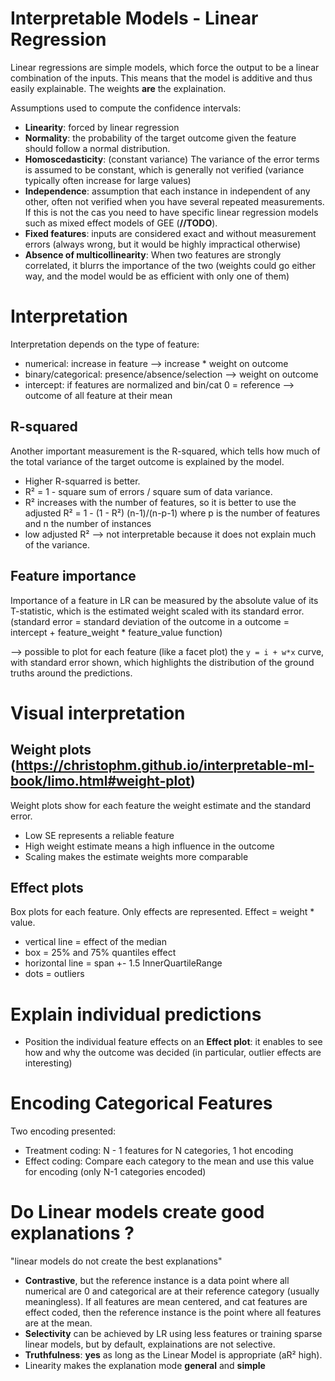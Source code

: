 
# Interpretable Models - Linear Regression
Linear regressions are simple models, which force the output to be a linear combination of the inputs. This means that the model is additive and thus easily explainable. The weights **are** the explaination.

Assumptions used to compute the confidence intervals:
- **Linearity**: forced by linear regression
- **Normality**: the probability of the target outcome given the feature should follow a normal distribution.
- **Homoscedasticity**: (constant variance) The variance of the error terms is assumed to be constant, which is generally not verified (variance typically often increase for large values)
- **Independence**: assumption that each instance in independent of any other, often not verified when you have several repeated measurements. If this is not the cas you need to have specific linear regression models such as mixed effect models of GEE (**//TODO**).
- **Fixed features**: inputs are considered exact and without measurement errors (always wrong, but it would be highly impractical otherwise)
- **Absence of multicollinearity**: When two features are strongly correlated, it blurrs the importance of the two (weights could go either way, and the model would be as efficient with only one of them)

# Interpretation
Interpretation depends on the type of feature:
- numerical: increase in feature --> increase * weight on outcome
- binary/categorical: presence/absence/selection --> weight on outcome
- intercept: if features are normalized and bin/cat 0 = reference --> outcome of all feature at their mean

## R-squared
Another important measurement is the R-squared, which tells how much of the total variance of the target outcome is explained by the model. 
- Higher R-squarred is better. 
- R² = 1 - square sum of errors / square sum of data variance.
- R² increases with the number of features, so it is better to use the adjusted R² = 1 - (1 - R²) (n-1)/(n-p-1) where p is the number of features and n the number of instances
- low adjusted R² --> not interpretable because it does not explain much of the variance.

## Feature importance
Importance of a feature in LR can be measured by the absolute value of its T-statistic, which is the estimated weight scaled with its standard error. (standard error = standard deviation of the outcome in a outcome = intercept + feature_weight * feature_value function)

--> possible to plot for each feature (like a facet plot) the `y = i + w*x` curve, with standard error shown, which highlights the distribution of the ground truths around the predictions.

# Visual interpretation
## Weight plots (https://christophm.github.io/interpretable-ml-book/limo.html#weight-plot)
Weight plots show for each feature the weight estimate and the standard error.
- Low SE represents a reliable feature
- High weight estimate means a high influence in the outcome
- Scaling makes the estimate weights more comparable

## Effect plots
Box plots for each feature. Only effects are represented. Effect = weight * value.
- vertical line = effect of the median
- box = 25% and 75% quantiles effect
- horizontal line = span +- 1.5 InnerQuartileRange
- dots = outliers

# Explain individual predictions
- Position the individual feature effects on an **Effect plot**: it enables to see how and why the outcome was decided (in particular, outlier effects are interesting)

# Encoding Categorical Features
Two encoding presented:
- Treatment coding: N - 1 features for N categories, 1 hot encoding
- Effect coding: Compare each category to the mean and use this value for encoding (only N-1 categories encoded)

# Do Linear models create good explanations ?
"linear models do not create the best explanations"
- **Contrastive**, but the reference instance is a data point where all numerical are 0 and categorical are at their reference category (usually meaningless).
If all features are mean centered, and cat features are effect coded, then the reference instance is the point where all features are at the mean.
- **Selectivity** can be achieved by LR using less features or training sparse linear models, but by default, explainations are not selective.
- **Truthfulness**: **yes** as long as the Linear Model is appropriate (aR² high).
- Linearity makes the explanation mode **general** and **simple**

